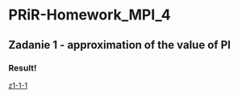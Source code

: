 # PRiR-Homework_MPI_4
## Zadanie 1 - approximation of the value of PI
### Result!
[z1-1-1](https://user-images.githubusercontent.com/72127610/142828336-5352f84e-0bf0-4bb1-a573-451e21d5ab23.png)


